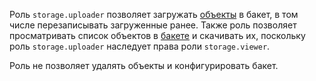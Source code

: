 Роль `storage.uploader` позволяет загружать [объекты](../../storage/concepts/object.md) в бакет, в том числе перезаписывать загруженные ранее. Также роль позволяет просматривать список объектов в [бакете](../../storage/concepts/bucket.md) и скачивать их, поскольку роль `storage.uploader` наследует права роли `storage.viewer`.

Роль не позволяет удалять объекты и конфигурировать бакет.